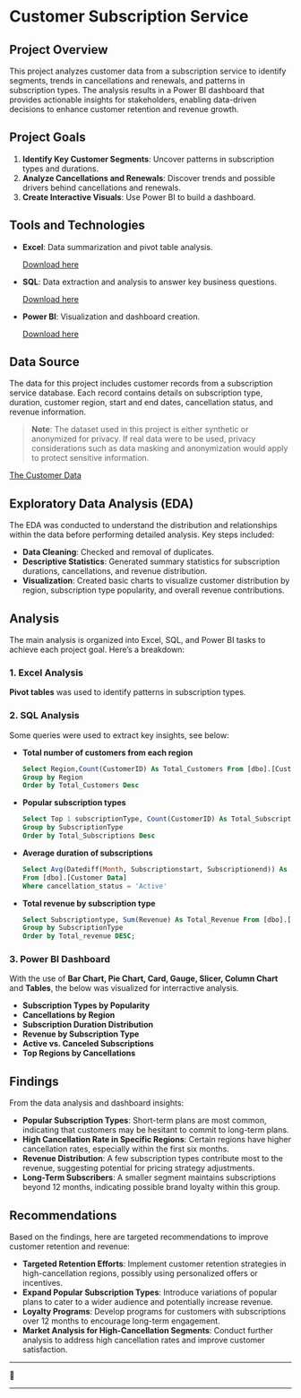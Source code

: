 # Customer Subscription Service

## Project Overview

This project analyzes customer data from a subscription service to identify segments, trends in cancellations and renewals, and patterns in subscription types. The analysis results in a Power BI dashboard that provides actionable insights for stakeholders, enabling data-driven decisions to enhance customer retention and revenue growth.

## Project Goals

1. **Identify Key Customer Segments**: Uncover patterns in subscription types and durations.
2. **Analyze Cancellations and Renewals**: Discover trends and possible drivers behind cancellations and renewals.
3. **Create Interactive Visuals**: Use Power BI to build a dashboard.

## Tools and Technologies

- **Excel**: Data summarization and pivot table analysis.

  [Download here](https://microsoft-excel-2016.en.download.it/#google_vignette)

- **SQL**: Data extraction and analysis to answer key business questions.

  [Download here](https://www.microsoft.com/en-us/sql-server/sql-server-downloads)

- **Power BI**: Visualization and dashboard creation.

  [Download here](https://www.microsoft.com/en-us/download/details.aspx?id=58494)

## Data Source

The data for this project includes customer records from a subscription service database. Each record contains details on subscription type, duration, customer region, start and end dates, cancellation status, and revenue information.

> **Note**: The dataset used in this project is either synthetic or anonymized for privacy. If real data were to be used, privacy considerations such as data masking and anonymization would apply to protect sensitive information.

[The Customer Data](https://github.com/A-Odunayo/Analysis-for-Subscription-Service/blob/main/Customer%20Subscription%20Data.csv)

## Exploratory Data Analysis (EDA)

The EDA was conducted to understand the distribution and relationships within the data before performing detailed analysis. Key steps included:

- **Data Cleaning**: Checked and removal of duplicates.
- **Descriptive Statistics**: Generated summary statistics for subscription durations, cancellations, and revenue distribution.
- **Visualization**: Created basic charts to visualize customer distribution by region, subscription type popularity, and overall revenue contributions.

## Analysis

The main analysis is organized into Excel, SQL, and Power BI tasks to achieve each project goal. Here’s a breakdown:

### 1. Excel Analysis

**Pivot tables** was used to identify patterns in subscription types.

### 2. SQL Analysis

Some queries were used to extract key insights, see below:

- **Total number of customers from each region**
  ```SQL
  Select Region,Count(CustomerID) As Total_Customers From [dbo].[Customer Data]
  Group by Region
  Order by Total_Customers Desc

- **Popular subscription types**
  ```SQL
  Select Top 1 subscriptionType, Count(CustomerID) As Total_Subscriptions From [dbo].[Customer Data]
  Group by SubscriptionType
  Order by Total_Subscriptions Desc

- **Average duration of subscriptions**
  ```SQL
  Select Avg(Datediff(Month, Subscriptionstart, Subscriptionend)) As Average_Duration
  From [dbo].[Customer Data]
  Where cancellation_status = 'Active'
  
- **Total revenue by subscription type**
  ```SQL
  Select Subscriptiontype, Sum(Revenue) As Total_Revenue From [dbo].[Customer Data]
  Group by SubscriptionType
  Order by Total_revenue DESC;

### 3. Power BI Dashboard

With the use of **Bar Chart, Pie Chart, Card, Gauge, Slicer, Column Chart** and **Tables**, the below was visualized for interractive analysis.

- **Subscription Types by Popularity**
- **Cancellations by Region**
- **Subscription Duration Distribution**
- **Revenue by Subscription Type**
- **Active vs. Canceled Subscriptions**
- **Top Regions by Cancellations**

## Findings

From the data analysis and dashboard insights:

- **Popular Subscription Types**: Short-term plans are most common, indicating that customers may be hesitant to commit to long-term plans.
- **High Cancellation Rate in Specific Regions**: Certain regions have higher cancellation rates, especially within the first six months.
- **Revenue Distribution**: A few subscription types contribute most to the revenue, suggesting potential for pricing strategy adjustments.
- **Long-Term Subscribers**: A smaller segment maintains subscriptions beyond 12 months, indicating possible brand loyalty within this group.

## Recommendations

Based on the findings, here are targeted recommendations to improve customer retention and revenue:

- **Targeted Retention Efforts**: Implement customer retention strategies in high-cancellation regions, possibly using personalized offers or incentives.
- **Expand Popular Subscription Types**: Introduce variations of popular plans to cater to a wider audience and potentially increase revenue.
- **Loyalty Programs**: Develop programs for customers with subscriptions over 12 months to encourage long-term engagement.
- **Market Analysis for High-Cancellation Segments**: Conduct further analysis to address high cancellation rates and improve customer satisfaction.

---

🙂

---


